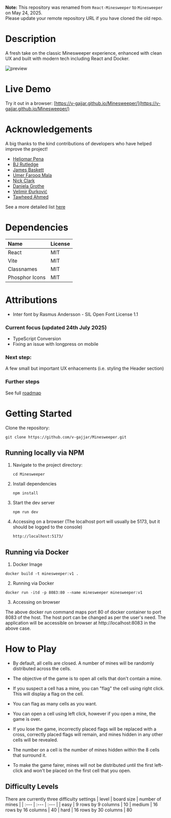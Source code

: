 **Note:** This repository was renamed from `React-Minesweeper` to `Minesweeper` on May 24, 2025.  
Please update your remote repository URL if you have cloned the old repo.

# Description
A fresh take on the classic Minesweeper experience, enhanced with clean UX and built with modern tech including React and Docker.

 ![preview](https://github.com/v-gajjar/Minesweeper/blob/main/src/assets/Minesweeper-16-06-2025.gif)

# Live Demo
Try it out in a browser: [https://v-gajjar.github.io/Minesweeper/](https://v-gajjar.github.io/Minesweeper/)

# Acknowledgements
A big thanks to the kind contributions of developers who have helped improve the project!

 - [Heliomar Pena](https://www.linkedin.com/in/heliomar/)
 - [BJ Rutledge](https://www.linkedin.com/in/bj-rutledge/)
 - [James Baskett](https://www.linkedin.com/in/james-blaskett/)
 - [Umer Farooq Mala](https://github.com/umermala)
 - [Nick Clark](https://github.com/NickTheDevOpsGuy)
 - [Daniela Grothe](https://www.linkedin.com/in/daniela-grothe-743ab8235/)
 - [Velimir Đurković](https://www.linkedin.com/in/djvelimir/)
 - [Tawheed Ahmed](https://www.linkedin.com/in/tawheed-ahmed-dev/)


See a more detailed list [here](https://github.com/v-gajjar/Minesweeper/blob/main/CONTRIBUTORS.md)

# Dependencies

| Name | License | 
| :--- | :--- | 
| React | MIT |
| Vite | MIT |
| Classnames | MIT | 
| Phosphor Icons | MIT | 


# Attributions
* Inter font by Rasmus Andersson - SIL Open Font License 1.1

### Current focus (updated 24th July 2025)
- TypeScript Conversion
- Fixing an issue with longpress on mobile

### Next step: 
A few small but important UX enhacements (i.e. styling the Header section)

### Further steps
See full [roadmap](https://github.com/v-gajjar/Minesweeper/blob/main/ROADMAP.md)

# Getting Started
Clone the repository:
```
git clone https://github.com/v-gajjar/Minesweeper.git
```

## Running locally via NPM
1. Navigate to the project directory:
   ```
   cd Minesweeper
   ```
2. Install dependencies
   ```
   npm install
   ```
3. Start the dev server
   ```
   npm run dev
   ```
4. Accessing on a browser (The localhost port will usually be 5173, but it should be logged to the console)
   ```
   http://localhost:5173/
   ```
   

## Running via Docker
1. Docker Image

```
docker build -t minesweeper:v1 .
```

2. Running via Docker

```
docker run -itd -p 8083:80 --name minesweeper minesweeper:v1
```

3. Accessing on browser

The above docker run command maps port 80 of docker container to port 8083 of the host. The host port can be changed as per the user's need. The application will be accessible on browser at http://localhost:8083 in the above case.

# How to Play

- By default, all cells are closed. A number of mines will be randomly distributed across the cells. 

- The objective of the game is to open all cells that don't contain a mine.

- If you suspect a cell has a mine, you can "flag" the cell using right click. This will display a flag on the cell. 

- You can flag as many cells as you want. 

- You can open a cell using left click, however if you open a mine, the game is over.
  
- If you lose the game, incorrectly placed flags will be replaced with a cross, correctly placed flags will remain, and mines hidden in any other cells will be revealed. 

- The number on a cell is the number of mines hidden within the 8 cells that surround it. 

- To make the game fairer, mines will not be distributed until the first left-click and won't be placed on the first cell that you open. 

## Difficulty Levels

There are currently three difficulty settings
| level | board size | number of mines |
| :--- | :--- | :--- |
| easy | 9 rows by 9 columns | 10
| medium | 16 rows by 16 columns | 40
| hard | 16 rows by 30 columns | 80





   
   
